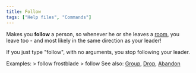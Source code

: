 ```yaml
---
title: Follow
tags: ["Help files", "Commands"]
---
```

Makes you **follow** a person, so whenever he or she leaves a
[room](room "wikilink"), you leave too - and most likely in the same
direction as your leader!

If you just type "follow", with no arguments, you stop following your
leader.

Examples: \> follow frostblade \> follow See also:
[Group](Group "wikilink"), [Drop](Drop "wikilink"),
[Abandon](Abandon "wikilink")
